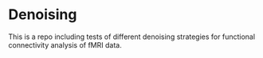 # Denoising
This is a repo including tests of different denoising strategies for functional connectivity analysis of fMRI data.
